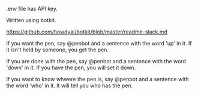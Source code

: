 


.env file has API key.

Written using botkit.

https://github.com/howdyai/botkit/blob/master/readme-slack.md

If you want the pen, say @penbot and a sentence with the word 'up' in it. If it isn't held by someone, you get the pen.

If you are done with the pen, say @penbot and a sentence with the word 'down' in it.  If you have the pen, you will set it down.

If you want to know whwere the pen is, say @penbot and a sentence with the word 'who' in it.  It will tell you who has the pen.